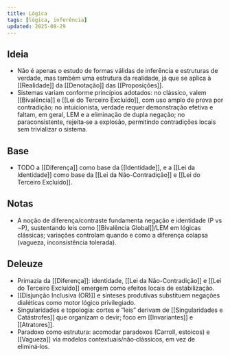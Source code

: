 ```yaml
---
title: Lógica
tags: [lógica, inferência]
updated: 2025-08-29
---
```


## Ideia
- Não é apenas o estudo de formas válidas de inferência e estruturas de verdade, mas também uma estrutura da realidade, já que se aplica à [[Realidade]] da [[Denotação]] das [[Proposições]].
 - Sistemas variam conforme princípios adotados: no clássico, valem [[Bivalência]] e [[Lei do Terceiro Excluído]], com uso amplo de prova por contradição; no intuicionista, verdade requer demonstração efetiva e faltam, em geral, LEM e a eliminação de dupla negação; no paraconsistente, rejeita‑se a explosão, permitindo contradições locais sem trivializar o sistema.

## Base
- TODO a [[Diferença]] como base da [[Identidade]], e a [[Lei da Identidade]] como base da [[Lei da Não-Contradição]] e [[Lei do Terceiro Excluído]].

## Notas
- A noção de diferença/contraste fundamenta negação e identidade (P vs ¬P), sustentando leis como [[Bivalência Global]]/LEM em lógicas clássicas; variações controlam quando e como a diferença colapsa (vagueza, inconsistência tolerada).

## Deleuze
- Primazia da [[Diferença]]: identidade, [[Lei da Não-Contradição]] e [[Lei do Terceiro Excluído]] emergem como efeitos locais de estabilização.
- [[Disjunção Inclusiva (OR)]] e sínteses produtivas substituem negações dialéticas como motor lógico privilegiado.
- Singularidades e topologia: cortes e “leis” derivam de [[Singularidades e Catástrofes]] que organizam o devir; foco em [[Invariantes]] e [[Atratores]].
- Paradoxo como estrutura: acomodar paradoxos (Carroll, estoicos) e [[Vagueza]] via modelos contextuais/não‑clássicos, em vez de eliminá‑los.
